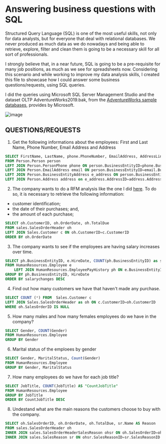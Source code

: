 # Answering business questions with SQL 

Structured Query Language (SQL) is one of the most useful skills, not only for data analysts, but for everyone that deal with relational databases. We never produced as much data as we do nowadays and being able to retrieve, explore, filter and clean them is going to be a necessary skill for all sort of professionals.  

I strongly believe that, in a near future, SQL is going to be a pre-requisite for many job positions, as much as we see for spreadsheets now. Considering this scenario and while working to improve my data analysis skills, I created this file to showcase how I could answer some business questions/requests, using SQL queries.

I did the queries using Microsoft SQL Server Management Studio and the dataset OLTP AdventureWorks2019.bak, from the [AdventureWorks sample databases](https://docs.microsoft.com/en-us/sql/samples/adventureworks-install-configure?view=sql-server-ver16&tabs=ssms), provides by Microsoft.


![image](https://user-images.githubusercontent.com/100521949/188220512-c5cc4c31-3ef4-42a9-b246-9d264ff09762.png)


## QUESTIONS/REQUESTS 

1. Get the following informations about the employees: First and Last Name, Phone Number, Email Address and Address
```sql
SELECT FirstName, LastName, phone.PhoneNumber, EmailAddress, AddressLine1, AddressLine2, City, StateProvinceID, PostalCode 
FROM Person.Person person
LEFT JOIN Person.PersonPhone phone ON person.BusinessEntityID=phone.BusinessEntityID
LEFT JOIN Person.EmailAddress email ON person.BusinessEntityID=email.BusinessEntityID
LEFT JOIN Person.BusinessEntityAddress e_address ON person.BusinessEntityID=e_address.BusinessEntityID
LEFT JOIN Person.Address address on e_address.AddressID=address.AddressID
```

2. The company wants to do a RFM analysis like the one I did [here](https://github.com/belabarbosa/RFM-Analysis). 
To do so, it is necessary to retrieve the following information:
  - customer identification;
  - the date of their purchases; and,
  - the amount of each purchase;
```sql
SELECT oh.CustomerID, oh.OrderDate, oh.TotalDue
FROM sales.SalesOrderHeader oh
LEFT JOIN Sales.Customer c ON oh.CustomerID=c.CustomerID
ORDER BY oh.OrderDate
```

3. The company wants to see if the employees are having salary increases over time.
```sql
SELECT ph.BusinessEntityID, e.HireDate, COUNT(ph.BusinessEntityID) as salarychanges
FROM HumanResources.Employee e
	LEFT JOIN HumanResources.EmployeePayHistory ph ON e.BusinessEntityID=ph.BusinessEntityID
GROUP BY ph.BusinessEntityID, HireDate
ORDER BY salarychanges DESC
```

4. Find out how many customers we have that haven't made any purchase.
```sql
SELECT COUNT (*) FROM  Sales.Customer c
LEFT JOIN Sales.SalesOrderHeader as oh ON c.CustomerID=oh.CustomerID
WHERE oh.SalesOrderID IS NULL 
```

5. How many males and how many females employees do we have in the company?
```sql
SELECT Gender, COUNT(Gender)
FROM HumanResources.Employee
GROUP BY Gender
```
	
6. Marital status of the emploees by gender
```sql
SELECT Gender, MaritalStatus, Count(Gender)
FROM HumanResources.Employee
GROUP BY Gender, MaritalStatus
```

7. How many employees do we have for each job title?

```sql
SELECT JobTitle, COUNT(JobTitle) AS "CountJobTitle"
FROM HumanResources.Employee
GROUP BY JobTitle
ORDER BY CountJobTitle DESC
```

8. Undestand what are the main reasons the customers choose to buy with the company.
```sql
SELECT oh.SalesOrderID, oh.OrderDate, oh.TotalDue, sr.Name AS Reason
FROM sales.SalesOrderHeader oh
INNER JOIN sales.SalesOrderHeaderSalesReason ohsr ON oh.SalesOrderID=ohsr.SalesOrderID
INNER JOIN sales.SalesReason sr ON ohsr.SalesReasonID=sr.SalesReasonID
```
